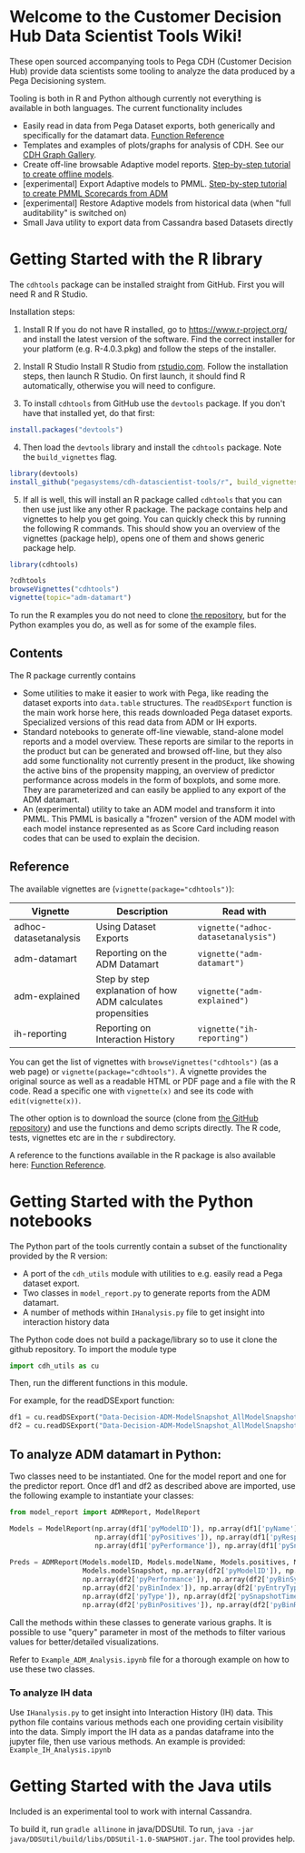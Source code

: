 # Welcome to the Customer Decision Hub Data Scientist Tools Wiki!

These open sourced accompanying tools to Pega CDH (Customer Decision Hub) provide data scientists some tooling to analyze the data produced by a Pega Decisioning system.

Tooling is both in R and Python although currently not everything is available in both languages. The current functionality includes

* Easily read in data from Pega Dataset exports, both generically and specifically for the datamart data. [Function Reference](https://pegasystems.github.io/cdh-datascientist-tools/reference/index.html) 
* Templates and examples of plots/graphs for analysis of CDH. See our [CDH Graph Gallery](CDH-Graph-Gallery).
* Create off-line browsable Adaptive model reports. [Step-by-step tutorial to create offline models](Create-offline-Adaptive-Model-Reports).
* [experimental] Export Adaptive models to PMML. [Step-by-step tutorial to create PMML Scorecards from ADM](Create-PMML-from-ADM-Models)
* [experimental] Restore Adaptive models from historical data (when "full auditability" is switched on)
* Small Java utility to export data from Cassandra based Datasets directly


# Getting Started with the R library

The `cdhtools` package can be installed straight from GitHub. First you will need R and R Studio.

Installation steps:

1. Install R
    If you do not have R installed, go to https://www.r-project.org/ and install the latest version of the software. Find the correct installer for your platform (e.g. R-4.0.3.pkg) and follow the steps of the installer.

2. Install R Studio
    Install R Studio from [rstudio.com](https://rstudio.com/products/rstudio/). Follow the installation steps, then launch R Studio. On first launch, it should find R automatically, otherwise you will need to configure.

3. To install `cdhtools` from GitHub use the `devtools` package. If you don't have that installed yet, do that first:

```r
install.packages("devtools")
```

4. Then load the `devtools` library and install the `cdhtools` package. Note the `build_vignettes` flag.

```r
library(devtools)
install_github("pegasystems/cdh-datascientist-tools/r", build_vignettes=TRUE)
```

5. If all is well, this will install an R package called `cdhtools` that you can then use just like any other R package. The package contains help and vignettes to help you get going. You can quickly check this by running the following R commands. This should show you an overview of the vignettes (package help), opens one of them and shows generic package help. 

```r
library(cdhtools)

?cdhtools
browseVignettes("cdhtools")
vignette(topic="adm-datamart")
```


To run the R examples you do not need to clone [the repository](https://github.com/pegasystems/cdh-datascientist-tools), but for the Python examples you do, as well as for some of the example files.


## Contents

The R package currently contains 

- Some utilities to make it easier to work with Pega, like reading the dataset exports into `data.table` structures. The `readDSExport` function is the main work horse here, this reads downloaded Pega dataset exports. Specialized versions of this read data from ADM or IH exports.
- Standard notebooks to generate off-line viewable, stand-alone model reports and a model overview. These reports are similar to the reports in the product but can be generated and browsed off-line, but they also add some functionality not currently present in the product, like showing the active bins of the propensity mapping, an overview of predictor performance across models in the form of boxplots, and some more. They are parameterized and can easily be applied to any export of the ADM datamart.
- An (experimental) utility to take an ADM model and transform it into PMML. This PMML is basically a "frozen" version of the ADM model with each model instance represented as as Score Card including reason codes that can be used to explain the decision.

## Reference

The available vignettes are (`vignette(package="cdhtools")`):

Vignette | Description | Read with
------------ | ------------- | -------------
adhoc-datasetanalysis | Using Dataset Exports | `vignette("adhoc-datasetanalysis")`
adm-datamart | Reporting on the ADM Datamart | `vignette("adm-datamart")`
adm-explained | Step by step explanation of how ADM calculates propensities | `vignette("adm-explained")`
ih-reporting | Reporting on Interaction History | `vignette("ih-reporting")`


You can get the list of vignettes with `browseVignettes("cdhtools")` (as a web page) or `vignette(package="cdhtools")`. A vignette provides the original source as well as a readable HTML or PDF page and a file with the R code. Read a specific one with `vignette(x)` and see its code with `edit(vignette(x))`.

The other option is to download the source (clone from [the GitHub repository](https://github.com/pegasystems/cdh-datascientist-tools)) and use the functions and demo scripts directly. The R code, tests, vignettes etc are in the `r` subdirectory.

A reference to the functions available in the R package is also available here: [Function Reference](https://pegasystems.github.io/cdh-datascientist-tools/reference/index.html).


# Getting Started with the Python notebooks

The Python part of the tools currently contain a subset of the functionality provided by the R version:

- A port of the `cdh_utils` module with utilities to e.g. easily read a Pega dataset export.
- Two classes in `model_report.py` to generate reports from the ADM datamart. 
- A number of methods within `IHanalysis.py` file to get insight into interaction history data

The Python code does not build a package/library so to use it clone the github repository. To import the module type

```python
import cdh_utils as cu
```

Then, run the different functions in this module.

For example, for the readDSExport function:

```python
df1 = cu.readDSExport("Data-Decision-ADM-ModelSnapshot_AllModelSnapshots", srcFolder="inst/extdata", tmpFolder="tmp")
df2 = cu.readDSExport("Data-Decision-ADM-ModelSnapshot_AllModelSnapshots_20180316T134315_GMT.zip", srcFolder="inst/extdata", tmpFolder="tmp3")
```

## To analyze ADM datamart in Python:

Two classes need to be instantiated. One for the model report and one for the predictor report. 
Once df1 and df2 as described above are imported, use the following example to instantiate your classes:

```python
from model_report import ADMReport, ModelReport

Models = ModelReport(np.array(df1['pyModelID']), np.array(df1['pyName']), 
                     np.array(df1['pyPositives']), np.array(df1['pyResponseCount']), 
                     np.array(df1['pyPerformance']), np.array(df1['pySnapshotTime']))
                     
Preds = ADMReport(Models.modelID, Models.modelName, Models.positives, Models.responses, Models.modelAUC, 
                  Models.modelSnapshot, np.array(df2['pyModelID']), np.array(df2['pyPredictorName']), 
                  np.array(df2['pyPerformance']), np.array(df2['pyBinSymbol']), 
                  np.array(df2['pyBinIndex']), np.array(df2['pyEntryType']), 
                  np.array(df2['pyType']), np.array(df2['pySnapshotTime']), 
                  np.array(df2['pyBinPositives']), np.array(df2['pyBinResponseCount']))
```
       
Call the methods within these classes to generate various graphs. It is possible to use "query" parameter in most of the methods to filter various values for better/detailed visualizations.

Refer to `Example_ADM_Analysis.ipynb` file for a thorough example on how to use these two classes.


### To analyze IH data

Use `IHanalysis.py` to get insight into Interaction History (IH) data. This python file contains various methods each one providing certain visibility into the data. Simply import the IH data as a pandas dataframe into the jupyter file, then use various methods. An example is provided: `Example_IH_Analysis.ipynb`


# Getting Started with the Java utils

Included is an experimental tool to work with internal Cassandra.

To build it, run `gradle allinone` in java/DDSUtil. To run, `java -jar java/DDSUtil/build/libs/DDSUtil-1.0-SNAPSHOT.jar`. The tool provides help.

